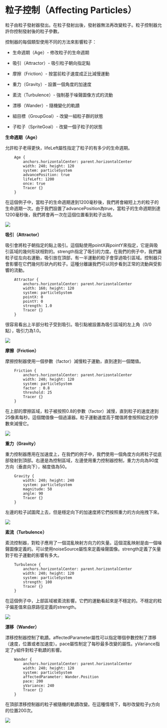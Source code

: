 # 粒子控制（Affecting Particles）

粒子由粒子發射器發出。在粒子發射出後，發射器無法再改變粒子。粒子控制器允許你控制發射後的粒子參數。

控制器的每個類型使用不同的方法來影響粒子：

* 生命週期（Age）- 修改粒子的生命週期

* 吸引（Attractor）- 吸引粒子朝向指定點

* 摩擦（Friction）- 按當前粒子速度成正比減慢運動

* 重力（Gravity）- 設置一個角度的加速度

* 紊流（Turbulence）- 強制基于噪聲圖像方式的流動

* 漂移（Wander）- 隨機變化的軌蹟

* 組目標（GroupGoal）- 改變一組粒子群的狀態

* 子粒子（SpriteGoal）- 改變一個子粒子的狀態

**生命週期（Age）**

允許粒子老得更快，lifeLeft屬性指定了粒子的有多少的生命週期。

```
    Age {
        anchors.horizontalCenter: parent.horizontalCenter
        width: 240; height: 120
        system: particleSystem
        advancePosition: true
        lifeLeft: 1200
        once: true
        Tracer {}
    }
```

在這個例子中，當粒子的生命週期達到1200毫秒後，我們將會縮短上方的粒子的生命週期一次。由于我們設置了advancePosition為true，當粒子的生命週期到達1200毫秒後，我們將會再一次在這個位置看到粒子出現。

![](http://qmlbook.org/_images/age.png)

**吸引（Attractor）**

吸引會將粒子朝指定的點上吸引。這個點使用pointX與pointY來指定，它是與吸引區域的幾何形狀相對的。strength指定了吸引的力度。在我們的例子中，我們讓粒子從左向右運動，吸引放在頂部，有一半運動的粒子會穿過吸引區域。控制器只會影響在它們幾何形狀內的粒子。這種分離讓我們可以同步看到正常的流動與受影響的流動。

```
    Attractor {
        anchors.horizontalCenter: parent.horizontalCenter
        width: 160; height: 120
        system: particleSystem
        pointX: 0
        pointY: 0
        strength: 1.0
        Tracer {}
    }
```

很容易看出上半部分粒子受到吸引。吸引點被設置為吸引區域的左上角（0/0點），吸引力為1.0。

![](http://qmlbook.org/_images/attractor.png)

**摩擦（Friction）**

摩擦控制器使用一個參數（factor）減慢粒子運動，直到達到一個閾值。

```
    Friction {
        anchors.horizontalCenter: parent.horizontalCenter
        width: 240; height: 120
        system: particleSystem
        factor : 0.8
        threshold: 25
        Tracer {}
    }
```

在上部的摩擦區域，粒子被按照0.8的參數（factor）減慢，直到粒子的速度達到25像素每秒。這個閾值像一個過濾器。粒子運動速度高于閾值將會按照給定的參數來減慢它。

![](http://qmlbook.org/_images/friction.png)

**重力（Gravity）**

重力控制器應用在加速度上，在我們的例子中，我們使用一個角度方向將粒子從底部發射到頂部。右邊是為控制區域，左邊使用重力控制器控制，重力方向為90度方向（垂直向下），梯度值為50。

```
    Gravity {
        width: 240; height: 240
        system: particleSystem
        magnitude: 50
        angle: 90
        Tracer {}
    }
```

左邊的粒子試圖爬上去，但是穩定向下的加速度將它們按照重力的方向拖拽下來。

![](http://qmlbook.org/_images/gravity.png)

**紊流（Turbulence）**

紊流控制器，對粒子應用了一個混亂映射方向力的矢量。這個混亂映射是由一個噪聲圖像定義的。可以使用noiseSource屬性來定義噪聲圖像。strength定義了矢量對于粒子運動的影響有多大。

```
    Turbulence {
        anchors.horizontalCenter: parent.horizontalCenter
        width: 240; height: 120
        system: particleSystem
        strength: 100
        Tracer {}
    }
```

在這個例子中，上部區域被紊流影響。它們的運動看起來是不穩定的。不穩定的粒子偏差值來自原路徑定義的strength。

![](http://qmlbook.org/_images/turbulence.png)

**漂移（Wander）**

漂移控制器控制了軌蹟。affectedParameter屬性可以指定哪個參數控制了漂移（速度，位置或者加速度）。pace屬性制定了每秒最多改變的屬性。yVariance指定了y組件對粒子軌蹟的影響。

```
    Wander {
        anchors.horizontalCenter: parent.horizontalCenter
        width: 240; height: 120
        system: particleSystem
        affectedParameter: Wander.Position
        pace: 200
        yVariance: 240
        Tracer {}
    }
```

在頂部漂移控制器的粒子被隨機的軌蹟改變。在這種情境下，每秒改變粒子y方向的位置200次。

![](http://qmlbook.org/_images/wander.png)
